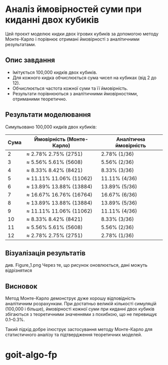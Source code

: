 # Аналіз ймовірностей суми при киданні двох кубиків

Цей проєкт моделює кидки двох ігрових кубиків за допомогою методу Монте-Карло і порівнює отримані ймовірності з аналітичними результатами.

## Опис завдання

- Імітується 100,000 кидків двох кубиків.
- Для кожного кидка обчислюється сума чисел на кубиках (від 2 до 12).
- Обчислюється частота кожної суми та її ймовірність.
- Результати порівнюються з аналітичними ймовірностями, отриманими теоретично.

## Результати моделювання

Симульовано 100,000 кидків двох кубиків:

| Сума | Ймовірність (Монте-Карло) | Аналітична ймовірність |
|------|---------------------------|------------------------|
| 2    | ≈ 2.78%   2.75% (2751)      | 2.78% (1/36)           |
| 3    | ≈ 5.56%   5.61% (5608)     | 5.56% (2/36)           |
| 4    | ≈ 8.33%   8.42%  (8421)     | 8.33% (3/36)           |
| 5    | ≈ 11.11%  11.06% (11062)    | 11.11% (4/36)          |
| 6    | ≈ 13.89%  13.88% (13884)    | 13.89% (5/36)          |
| 7    | ≈ 16.67%  16.76% (16764)    | 16.67% (6/36)          |
| 8    | ≈ 13.89%  13.88% (13884)    | 13.89% (5/36)          |
| 9    | ≈ 11.11%  11.06% (11062)    | 11.11% (4/36)          |
| 10   | ≈ 8.33%   8.42%  (8421)     | 8.33% (3/36)           |
| 11   | ≈ 5.56%   5.61% (5608)     | 5.56% (2/36)           |
| 12   | ≈ 2.78%   2.75% (2751)      | 2.78% (1/36)           |


## Візуалізація результатів

див. Figure_1.png
Через те, що рисунок оновлюється, дані можуть відрізнятися

## Висновок

Метод Монте-Карло демонструє дуже хорошу відповідність аналітичним розрахункам. При достатньо великій кількості симуляцій (100,000 і більше), ймовірності кожної суми при киданні двох кубиків збігаються з теоретичними значеннями з похибкою, що не перевищує 0.1–0.3%.

Такий підхід добре ілюструє застосування методу Монте-Карло для статистичного аналізу та підтвердження теоретичних моделей.
# goit-algo-fp
